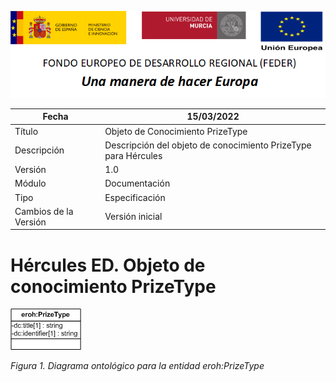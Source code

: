 ![](../../Docs/media/CabeceraDocumentosMD.png)

| Fecha         | 15/03/2022                                                   |
| ------------- | ------------------------------------------------------------ |
|Título|Objeto de Conocimiento PrizeType| 
|Descripción|Descripción del objeto de conocimiento PrizeType para Hércules|
|Versión|1.0|
|Módulo|Documentación|
|Tipo|Especificación|
|Cambios de la Versión|Versión inicial|

# Hércules ED. Objeto de conocimiento PrizeType

![](../../Docs/media/ObjetosDeConocimiento/PrizeType.png)

*Figura 1. Diagrama ontológico para la entidad eroh:PrizeType*
